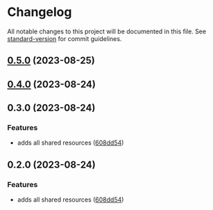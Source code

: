 # Changelog

All notable changes to this project will be documented in this file. See
[standard-version](https://github.com/conventional-changelog/standard-version) for commit
guidelines.

## [0.5.0](https://github.com/mikeathers/memba-shared/compare/v0.4.0...v0.5.0) (2023-08-25)

## [0.4.0](https://github.com/mikeathers/memba-shared/compare/v0.3.0...v0.4.0) (2023-08-24)

## 0.3.0 (2023-08-24)

### Features

- adds all shared resources
  ([608dd54](https://github.com/mikeathers/memba-shared/commit/608dd54b5ca828c4c5ce59d7179b0b1304c9d708))

## 0.2.0 (2023-08-24)

### Features

- adds all shared resources
  ([608dd54](https://github.com/mikeathers/memba-shared/commit/608dd54b5ca828c4c5ce59d7179b0b1304c9d708))
